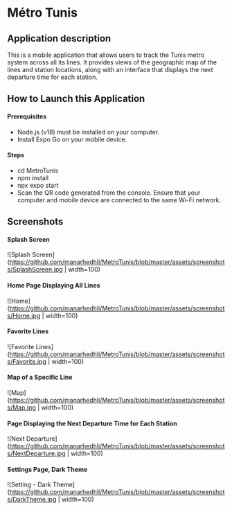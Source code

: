 
# Métro Tunis


## Application description  
This is a mobile application that allows users to track the Tunis metro system across all its lines. It provides views of the geographic map of the lines and station locations, along with an interface that displays the next departure time for each station.

## How to Launch this Application

#### Prerequisites
- Node.js (v18) must be installed on your computer.
- Install Expo Go on your mobile device.
#### Steps
- cd MetroTunis
- npm install
- npx expo start
- Scan the QR code generated from the console. Ensure that your computer and mobile device are connected to the same Wi-Fi network.

## Screenshots 

#### Splash Screen
![Splash Screen](https://github.com/manarhedhli/MetroTunis/blob/master/assets/screenshots/SplashScreen.jpg | width=100)
#### Home Page Displaying All Lines
![Home](https://github.com/manarhedhli/MetroTunis/blob/master/assets/screenshots/Home.jpg | width=100)
#### Favorite Lines
![Favorite Lines](https://github.com/manarhedhli/MetroTunis/blob/master/assets/screenshots/Favorite.jpg | width=100)
#### Map of a Specific Line
![Map](https://github.com/manarhedhli/MetroTunis/blob/master/assets/screenshots/Map.jpg | width=100)
#### Page Displaying the Next Departure Time for Each Station
![Next Departure](https://github.com/manarhedhli/MetroTunis/blob/master/assets/screenshots/NextDeparture.jpg | width=100)
#### Settings Page, Dark Theme
![Setting - Dark Theme](https://github.com/manarhedhli/MetroTunis/blob/master/assets/screenshots/DarkTheme.jpg | width=100)

